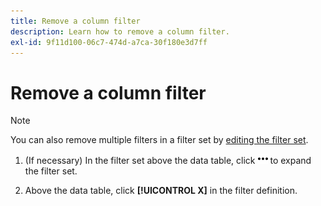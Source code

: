 ```yaml
---
title: Remove a column filter
description: Learn how to remove a column filter.
exl-id: 9f11d100-06c7-474d-a7ca-30f180e3d7ff
---
```

# Remove a column filter

>[!NOTE]
>
>You can also remove multiple filters in a filter set by [editing the filter set](/help/search-social-commerce/common-tasks/data-views/ad-hoc-settings/column-filter-edit.md).

1. (If necessary) In the filter set above the data table, click ![More](/help/search-social-commerce/assets/more-filters.png "More") to expand the filter set.

1. Above the data table, click **[!UICONTROL X]** in the filter definition.
